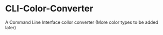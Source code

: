 # CLI-Color-Converter
A Command Line Interface collor converter
(More color types to be added later)
